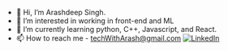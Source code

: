 - 👋 Hi, I’m Arashdeep Singh. 
- 👀 I’m interested in working in front-end and ML
- 🌱 I’m currently learning python, C++, Javascript, and React.
- 📫 How to reach me - techWithArash@gmail.com
                        [![LinkedIn](https://img.shields.io/badge/LinkedIn-Profile-blue)](https://www.linkedin.com/in/techwitharash/)


<!---
ArashTechDev/ArashTechDev is a ✨ special ✨ repository because its `README.md` (this file) appears on your GitHub profile.
You can click the Preview link to take a look at your changes.
--->
